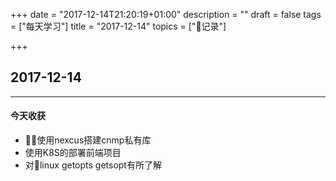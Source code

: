 +++
date = "2017-12-14T21:20:19+01:00"
description = ""
draft = false
tags = ["每天学习"]
title = "2017-12-14"
topics = ["记录"]

+++

## 2017-12-14

---
#### 今天收获

* 使用nexcus搭建cnmp私有库
* 使用K8S的部署前端项目
* 对linux getopts getsopt有所了解